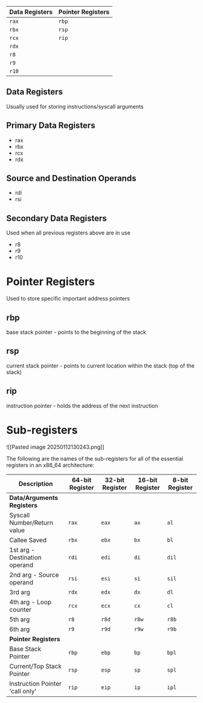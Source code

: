 
| **Data Registers** | **Pointer Registers** |
| ------------------ | --------------------- |
| `rax`              | `rbp`                 |
| `rbx`              | `rsp`                 |
| `rcx`              | `rip`                 |
| `rdx`              |                       |
| `r8`               |                       |
| `r9`               |                       |
| `r10`              |                       |
## Data Registers 
Usually used for storing instructions/syscall arguments 
## Primary Data Registers 
- rax
- rbx 
- rcx 
- rdx 
## Source and Destination Operands 
- rdi 
- rsi 
## Secondary Data Registers 
Used when all previous registers above are in use 
- r8
- r9
- r10

# Pointer Registers 
Used to store specific important address pointers 
## rbp 
base stack pointer - points to the beginning of the stack 
## rsp 
current stack pointer - points to current location within the stack (top of the stack)
## rip 
instruction pointer - holds the address of the next instruction

# Sub-registers 
![[Pasted image 20250112130243.png]]


The following are the names of the sub-registers for all of the essential registers in an x86_64 architecture:

| Description                     | 64-bit Register | 32-bit Register | 16-bit Register | 8-bit Register |
| ------------------------------- | --------------- | --------------- | --------------- | -------------- |
| **Data/Arguments Registers**    |                 |                 |                 |                |
| Syscall Number/Return value     | `rax`           | `eax`           | `ax`            | `al`           |
| Callee Saved                    | `rbx`           | `ebx`           | `bx`            | `bl`           |
| 1st arg - Destination operand   | `rdi`           | `edi`           | `di`            | `dil`          |
| 2nd arg - Source operand        | `rsi`           | `esi`           | `si`            | `sil`          |
| 3rd arg                         | `rdx`           | `edx`           | `dx`            | `dl`           |
| 4th arg - Loop counter          | `rcx`           | `ecx`           | `cx`            | `cl`           |
| 5th arg                         | `r8`            | `r8d`           | `r8w`           | `r8b`          |
| 6th arg                         | `r9`            | `r9d`           | `r9w`           | `r9b`          |
| **Pointer Registers**           |                 |                 |                 |                |
| Base Stack Pointer              | `rbp`           | `ebp`           | `bp`            | `bpl`          |
| Current/Top Stack Pointer       | `rsp`           | `esp`           | `sp`            | `spl`          |
| Instruction Pointer 'call only' | `rip`           | `eip`           | `ip`            | `ipl`          |
